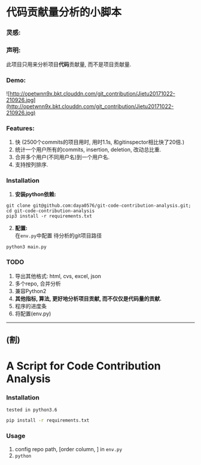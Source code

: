 # 代码贡献量分析的小脚本

### 灵感:


### 声明:
此项目只用来分析项目**代码**贡献量, 而不是项目贡献量.

### Demo:
![http://opetwnn9x.bkt.clouddn.com/git_contribution/Jietu20171022-210926.jpg](http://opetwnn9x.bkt.clouddn.com/git_contribution/Jietu20171022-210926.jpg)

###  Features:

1. 快 (2500个commits的项目用时, 用时1.1s, 和gitinspector相比快了20倍.) 
2. 统计一个用户所有的commits, insertion, deletion, 改动总比重.
3. 合并多个用户(不同用户名)到一个用户名.
4. 支持按列排序.

###  Installation 

1. **安装python依赖:**   
```
git clone git@github.com:daya0576/git-code-contribution-analysis.git; cd git-code-contribution-analysis
pip3 install -r requirements.txt 
```
2. **配置:**   
在`env.py`中配置 待分析的git项目路径
```
python3 main.py
```

### TODO

1. 导出其他格式: html, cvs, excel, json
2. 多个repo, 合并分析
3. 兼容Python2
4. **其他指标, 算法, 更好地分析项目贡献, 而不仅仅是代码量的贡献.** 
5. 程序的进度条
6. 将配置(env.py)

---
(割)
---

# A Script for **Code Contribution** Analysis   

###  Installation
`tested in python3.6`
``` sh
pip install -r requirements.txt 
```

###  Usage

1. config repo path, [order column, ] in `env.py `
2. `python `

